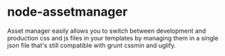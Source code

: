 node-assetmanager
=================

Asset manager easily allows you to switch between development and production css and js files in your templates by managing them in a single json file that's still compatible with grunt cssmin and uglify.
